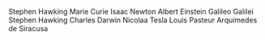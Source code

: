 Stephen Hawking
Marie Curie
Isaac Newton
Albert Einstein
Galileo Galilei 
Stephen Hawking
Charles Darwin
Nicolaa Tesla
Louis Pasteur
Arquímedes de Siracusa
